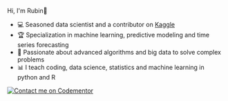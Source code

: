 Hi, I'm Rubin👋

- 💻 Seasoned data scientist and a contributor on [Kaggle](https://www.kaggle.com/rubinr12)
- 🏆 Specialization in machine learning, predictive modeling and time series forecasting
- 🎯 Passionate about advanced algorithms and big data to solve complex problems
- 📊 I teach coding, data science, statistics and machine learning in python and R
  
[![Contact me on Codementor](https://www.codementor.io/m-badges/rubinradhakrishnan/find-me-on-cm-b.svg)](https://www.codementor.io/@rubinradhakrishnan?refer=badge)
